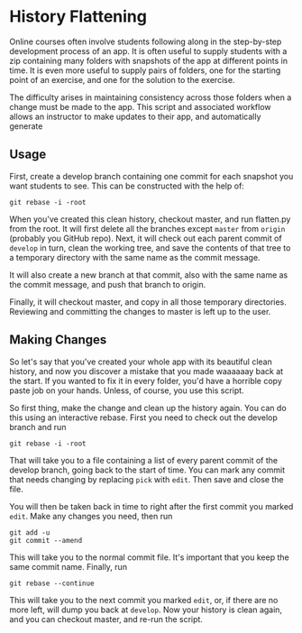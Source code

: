 # History Flattening



Online courses often involve students following along in the step-by-step development process of an app. It is often useful to supply students with a zip containing many folders with snapshots of the app at different points in time. It is even more useful to supply pairs of folders, one for the starting point of an exercise, and one for the solution to the exercise.

The difficulty arises in maintaining consistency across those folders when a change must be made to the app. This script and associated workflow allows an instructor to make updates to their app, and automatically generate

## Usage

First, create a develop branch containing one commit for each snapshot you want students to see. This can be constructed with the help of:

    git rebase -i -root

When you've created this clean history, checkout master, and run flatten.py from the root. It will first delete all the branches except `master` from `origin` (probably you GitHub repo). Next, it will check out each parent commit of `develop` in turn, clean the working tree, and save the contents of that tree to a temporary directory with the same name as the commit message.

It will also create a new branch at that commit, also with the same name as the commit message, and push that branch to origin.

Finally, it will checkout master, and copy in all those temporary directories. Reviewing and committing the changes to master is left up to the user.

## Making Changes

So let's say that you've created your whole app with its beautiful clean history, and now you discover a mistake that you made waaaaaay back at the start. If you wanted to fix it in every folder, you'd have a horrible copy paste job on your hands. Unless, of course, you use this script.

So first thing, make the change and clean up the history again. You can do this using an interactive rebase. First you need to check out the develop branch and run

    git rebase -i -root

That will take you to a file containing a list of every parent commit of the develop branch, going back to the start of time. You can mark any commit that needs changing by replacing `pick` with `edit`. Then save and close the file.

You will then be taken back in time to right after the first commit you marked `edit`. Make any changes you need, then run

    git add -u
    git commit --amend

This will take you to the normal commit file. It's important that you keep the same commit name. Finally, run

    git rebase --continue

This will take you to the next commit you marked `edit`, or, if there are no more left, will dump you back at `develop`. Now your history is clean again, and you can checkout master, and re-run the script.
